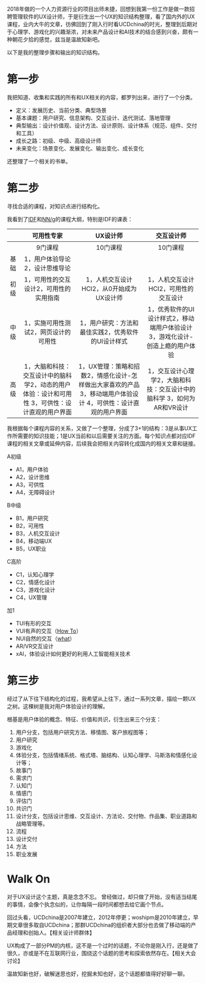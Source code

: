 2018年做的一个人力资源行业的项目出师未捷，回想到我第一份工作是做一款招聘管理软件的UX设计师，于是衍生出一个UX的知识结构整理，看了国内外的UX课程，业内大牛的文章，彷佛回到了刚入行时看UCDchina的时光，整理到后期对于心理学、游戏化的兴趣渐浓，对未来产品设计和AI技术的结合感到兴奋，颇有一种朝花夕拾的感觉，兹当是温故知新吧。

以下是我的整理步骤和输出的知识结构。
# 第一步
我把知道、收集和实践的所有和UX相关的内容，都罗列出来，进行了一个分类。
* 定义：发展历史、当前分类、典型场景
* 基本课题：用户研究、信息架构、交互设计、迭代测试、落地管理
* 典型输出：设计价值观、设计方法、设计原则、设计体系（规范、组件、交付和工具）
* 成长之路：初级、中级、高级设计师
* 未来变化：场景变化、发展变化、输出变化、成长变化

还整理了一个相关的书单。
# 第二步
寻找合适的课程，对知识点进行结构化。

我看到了[IDF](https://www.interaction-design.org/)和[NN/g](https://www.nngroup.com/training/)的课程大纲，特别是IDF的课表：

|    | **可用性专家**   | **UX设计师**   | **交互设计师**   | 
|:----|:----:|:----:|:----:|
|    | 9门课程 | 10门课程 | 10门课程 | 
| 基础 | 1，用户体验导论2，设计思维导论 |    |    | 
| 初级 | 1，可用性的交互设计2，可用性的实用指南 | 1，人机交互设计HCI2，从0开始成为UX设计师   | 1，人机交互设计HCI2，可用性的交互设计 | 
| 中级 | 1，实施可用性测试2，网页设计的可用性 | 1，用户研究：方法和最佳实践2，优秀软件的UI设计样式 | 1，优秀软件的UI设计样式2，移动端用户体验设计3，游戏化设计-创造上瘾的用户体验 | 
| 高级 | 1，大脑和科技：交互设计中的脑科学2，动态的用户体验：设计和可用性  3，可供性：设计直观的用户界面   | 1，UX管理：策略和招数2，情感化设计-怎样做出大家喜欢的产品  3，移动端用户体验设计  4，可供性：设计直观的用户界面   | 1，交互设计心理学2，大脑和科技：交互设计中的脑科学  3，如何为AR和VR设计   | 


我根据每个课程内容的关系，又做了一个整理，分成了3+1的结构：3是从事UX工作所需要的知识技能；1是UX当前和以后需要关注的方面。每个知识点都对应IDF课程的相关文章或延伸内容，后续我会把相关内容转化成国内的相关文章和链接。

A初级
* A1，用户体验
* A2，设计思维
* A3，可供性
* A4，无障碍设计

B中级
* B1，用户研究
* B2，可用性
* B3，人机交互设计
* B4，移动端UX
* B5，UX职业

C高阶
* C1，认知心理学
* C2，情感化设计
* C3，游戏化设计
* C4，UX管理

加1
* TUI有形的交互
* VUI有声的交互（[How To](https://www.interaction-design.org/literature/article/how-to-design-voice-user-interfaces)）
* NUI自然的交互（[what](https://www.interaction-design.org/literature/article/natural-user-interfaces-what-are-they-and-how-do-you-design-user-interfaces-that-feel-natural)）
* AR/VR交互设计
* xAI，体验设计如何更好的利用人工智能相关技术
# 第三步
经过了从下往下结构化的过程，我希望从上往下，通过一系列文章，描绘一颗UX之树。这棵树是我对用户体验设计的理解。

根基是用户体验的概念、特征、价值和共识，衍生出来三个分支：
1. 用户分支，包括用户研究方法、移情图、客户旅程图等；
  1. 用户研究
  2. 游戏化
2. 体验分支，包括情绪系统、格式塔、脑结构、认知心理学、马斯洛和情感化设计等；
  1. 故事门
  2. 需求门
  3. 认知门
  4. 情感门
  5. 评估门
  6. 共识门
3. 设计分支，包括设计思维、交互设计、方法论、交付物、作品集、职业道路和战略管理等。
  1. 流程
  2. 设计交付
  3. 方法
  4. 职业发展
# Walk On
对于UX设计这个主题，真是念念不忘。
曾经做过，却只做了开始，没有适当结尾的事情，会像个执念似的，让你每隔一段时间都想去给它画个节点。

回过头看，UCDchina是2007年建立，2012年停更；woshipm是2010年建立，早期文章很多取自UCDchina；那群UCDchina的组织者大部分也去做了移动端的产品经理和创始人。【相关设计师群体】

UX构成了一部分PM的内核，这不是一个过时的话题，不论你是刚入行，还是做了很久，亦或是不在互联网行业，围绕这个话题的思考和探索依然存在。【相关大会讨论】

温故知新也好，破解迷思也好，挖掘未知也好，这个话题都值得好好聊一聊。
